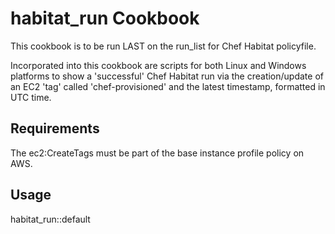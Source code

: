 habitat_run Cookbook
===================
This cookbook is to be run LAST on the run_list for Chef Habitat policyfile.

Incorporated into this cookbook are scripts for both Linux and Windows platforms
to show a 'successful' Chef Habitat run via the creation/update of an EC2 'tag'
called 'chef-provisioned' and the latest timestamp, formatted in UTC time.

Requirements
------------
The ec2:CreateTags must be part of the base instance profile policy on AWS.

Usage
-----
habitat_run::default
